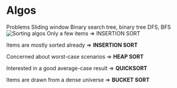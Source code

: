 # Algos

Problems
Sliding window
Binary search tree, binary tree
DFS, BFS
![Sorting algos](https://i.imgur.com/46uTFoh.png)
Only a few items => INSERTION SORT

Items are mostly sorted already =>  **INSERTION SORT**

Concerned about worst-case scenarios => **HEAP SORT**

Interested in a good average-case result => **QUICKSORT**

Items are drawn from a dense universe => **BUCKET SORT**


